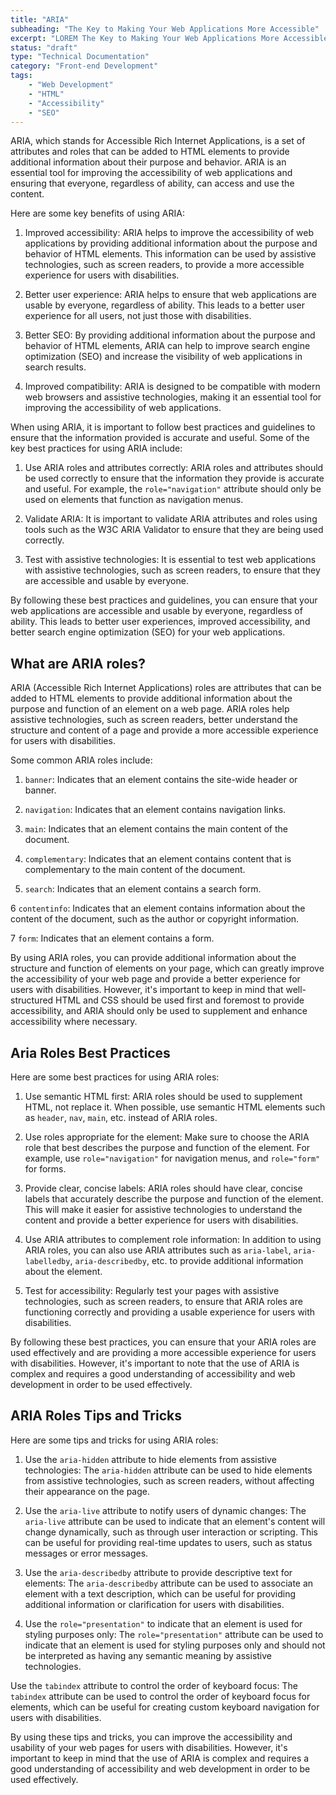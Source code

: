 ```yaml
---
title: "ARIA"
subheading: "The Key to Making Your Web Applications More Accessible"
excerpt: "LOREM The Key to Making Your Web Applications More Accessible - The Key to Making Your Web Applications More Accessible - The Key to Making Your Web Applications More Accessible"
status: "draft"
type: "Technical Documentation"
category: "Front-end Development"
tags:
    - "Web Development"
    - "HTML"
    - "Accessibility"
    - "SEO"
---
```


ARIA, which stands for Accessible Rich Internet Applications, is a set of attributes and roles that can be added to HTML elements to provide additional information about their purpose and behavior. ARIA is an essential tool for improving the accessibility of web applications and ensuring that everyone, regardless of ability, can access and use the content.

Here are some key benefits of using ARIA:

1. Improved accessibility: ARIA helps to improve the accessibility of web applications by providing additional information about the purpose and behavior of HTML elements. This information can be used by assistive technologies, such as screen readers, to provide a more accessible experience for users with disabilities.

2. Better user experience: ARIA helps to ensure that web applications are usable by everyone, regardless of ability. This leads to a better user experience for all users, not just those with disabilities.

3. Better SEO: By providing additional information about the purpose and behavior of HTML elements, ARIA can help to improve search engine optimization (SEO) and increase the visibility of web applications in search results.

4. Improved compatibility: ARIA is designed to be compatible with modern web browsers and assistive technologies, making it an essential tool for improving the accessibility of web applications.

When using ARIA, it is important to follow best practices and guidelines to ensure that the information provided is accurate and useful. Some of the key best practices for using ARIA include:

1. Use ARIA roles and attributes correctly: ARIA roles and attributes should be used correctly to ensure that the information they provide is accurate and useful. For example, the `role="navigation"` attribute should only be used on elements that function as navigation menus.

2. Validate ARIA: It is important to validate ARIA attributes and roles using tools such as the W3C ARIA Validator to ensure that they are being used correctly.

3. Test with assistive technologies: It is essential to test web applications with assistive technologies, such as screen readers, to ensure that they are accessible and usable by everyone.

By following these best practices and guidelines, you can ensure that your web applications are accessible and usable by everyone, regardless of ability. This leads to better user experiences, improved accessibility, and better search engine optimization (SEO) for your web applications.

## What are ARIA roles?

ARIA (Accessible Rich Internet Applications) roles are attributes that can be added to HTML elements to provide additional information about the purpose and function of an element on a web page. ARIA roles help assistive technologies, such as screen readers, better understand the structure and content of a page and provide a more accessible experience for users with disabilities.

Some common ARIA roles include:

1. `banner`: Indicates that an element contains the site-wide header or banner.

2. `navigation`: Indicates that an element contains navigation links.

3. `main`: Indicates that an element contains the main content of the document.

4. `complementary`: Indicates that an element contains content that is complementary to the main content of the document.

5. `search`: Indicates that an element contains a search form.

6 `contentinfo`: Indicates that an element contains information about the content of the document, such as the author or copyright information.

7 `form`: Indicates that an element contains a form.

By using ARIA roles, you can provide additional information about the structure and function of elements on your page, which can greatly improve the accessibility of your web page and provide a better experience for users with disabilities. However, it's important to keep in mind that well-structured HTML and CSS should be used first and foremost to provide accessibility, and ARIA should only be used to supplement and enhance accessibility where necessary.

## Aria Roles Best Practices

Here are some best practices for using ARIA roles:

1. Use semantic HTML first: ARIA roles should be used to supplement HTML, not replace it. When possible, use semantic HTML elements such as `header`, `nav`, `main`, etc. instead of ARIA roles.

2. Use roles appropriate for the element: Make sure to choose the ARIA role that best describes the purpose and function of the element. For example, use `role="navigation"` for navigation menus, and `role="form"` for forms.

3. Provide clear, concise labels: ARIA roles should have clear, concise labels that accurately describe the purpose and function of the element. This will make it easier for assistive technologies to understand the content and provide a better experience for users with disabilities.

4. Use ARIA attributes to complement role information: In addition to using ARIA roles, you can also use ARIA attributes such as `aria-label`, `aria-labelledby`, `aria-describedby`, etc. to provide additional information about the element.

5. Test for accessibility: Regularly test your pages with assistive technologies, such as screen readers, to ensure that ARIA roles are functioning correctly and providing a usable experience for users with disabilities.

By following these best practices, you can ensure that your ARIA roles are used effectively and are providing a more accessible experience for users with disabilities. However, it's important to note that the use of ARIA is complex and requires a good understanding of accessibility and web development in order to be used effectively.

## ARIA Roles Tips and Tricks

Here are some tips and tricks for using ARIA roles:

1. Use the `aria-hidden` attribute to hide elements from assistive technologies: The `aria-hidden` attribute can be used to hide elements from assistive technologies, such as screen readers, without affecting their appearance on the page.

2. Use the `aria-live` attribute to notify users of dynamic changes: The `aria-live` attribute can be used to indicate that an element's content will change dynamically, such as through user interaction or scripting. This can be useful for providing real-time updates to users, such as status messages or error messages.

3. Use the `aria-describedby` attribute to provide descriptive text for elements: The `aria-describedby` attribute can be used to associate an element with a text description, which can be useful for providing additional information or clarification for users with disabilities.

4. Use the `role="presentation"` to indicate that an element is used for styling purposes only: The `role="presentation"` attribute can be used to indicate that an element is used for styling purposes only and should not be interpreted as having any semantic meaning by assistive technologies.

Use the `tabindex` attribute to control the order of keyboard focus: The `tabindex` attribute can be used to control the order of keyboard focus for elements, which can be useful for creating custom keyboard navigation for users with disabilities.

By using these tips and tricks, you can improve the accessibility and usability of your web pages for users with disabilities. However, it's important to keep in mind that the use of ARIA is complex and requires a good understanding of accessibility and web development in order to be used effectively.
